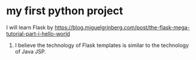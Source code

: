 # my first python project


I will learn Flask by https://blog.miguelgrinberg.com/post/the-flask-mega-tutorial-part-i-hello-world



1. I believe the technology of Flask templates is similar to the technology of Java JSP.

